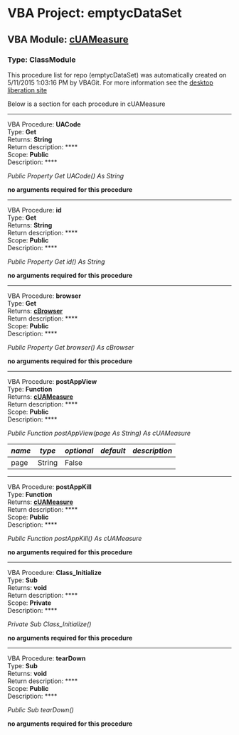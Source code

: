 # VBA Project: **emptycDataSet**
## VBA Module: **[cUAMeasure](/libraries/cUAMeasure.cls "source is here")**
### Type: ClassModule  

This procedure list for repo (emptycDataSet) was automatically created on 5/11/2015 1:03:16 PM by VBAGit.
For more information see the [desktop liberation site](http://ramblings.mcpher.com/Home/excelquirks/drivesdk/gettinggithubready "desktop liberation")

Below is a section for each procedure in cUAMeasure

---
VBA Procedure: **UACode**  
Type: **Get**  
Returns: **String**  
Return description: ****  
Scope: **Public**  
Description: ****  

*Public Property Get UACode() As String*  

**no arguments required for this procedure**


---
VBA Procedure: **id**  
Type: **Get**  
Returns: **String**  
Return description: ****  
Scope: **Public**  
Description: ****  

*Public Property Get id() As String*  

**no arguments required for this procedure**


---
VBA Procedure: **browser**  
Type: **Get**  
Returns: **[cBrowser](/libraries/cBrowser_cls.md "cBrowser")**  
Return description: ****  
Scope: **Public**  
Description: ****  

*Public Property Get browser() As cBrowser*  

**no arguments required for this procedure**


---
VBA Procedure: **postAppView**  
Type: **Function**  
Returns: **[cUAMeasure](/libraries/cUAMeasure_cls.md "cUAMeasure")**  
Return description: ****  
Scope: **Public**  
Description: ****  

*Public Function postAppView(page As String) As cUAMeasure*  

*name*|*type*|*optional*|*default*|*description*
---|---|---|---|---
page|String|False||


---
VBA Procedure: **postAppKill**  
Type: **Function**  
Returns: **[cUAMeasure](/libraries/cUAMeasure_cls.md "cUAMeasure")**  
Return description: ****  
Scope: **Public**  
Description: ****  

*Public Function postAppKill() As cUAMeasure*  

**no arguments required for this procedure**


---
VBA Procedure: **Class_Initialize**  
Type: **Sub**  
Returns: **void**  
Return description: ****  
Scope: **Private**  
Description: ****  

*Private Sub Class_Initialize()*  

**no arguments required for this procedure**


---
VBA Procedure: **tearDown**  
Type: **Sub**  
Returns: **void**  
Return description: ****  
Scope: **Public**  
Description: ****  

*Public Sub tearDown()*  

**no arguments required for this procedure**
